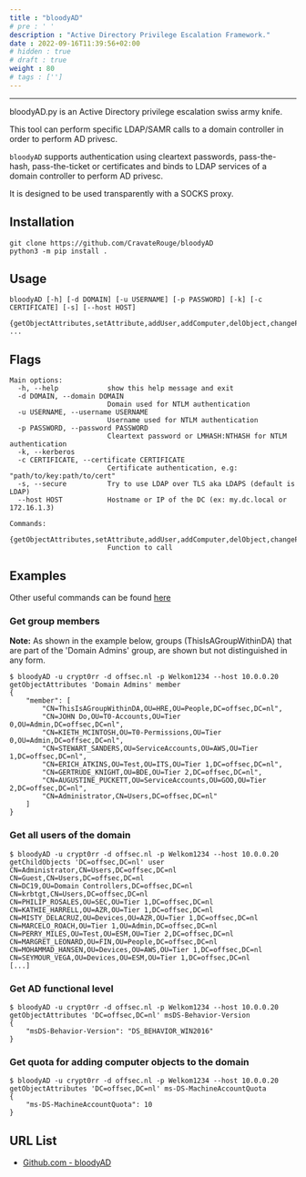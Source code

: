 ```yaml
---
title : "bloodyAD"
# pre : ' '
description : "Active Directory Privilege Escalation Framework."
date : 2022-09-16T11:39:56+02:00
# hidden : true
# draft : true
weight : 80
# tags : ['']
---
```


---

bloodyAD.py is an Active Directory privilege escalation swiss army knife.

This tool can perform specific LDAP/SAMR calls to a domain controller in order to perform AD privesc.

`bloodyAD` supports authentication using cleartext passwords, pass-the-hash, pass-the-ticket or certificates and binds to LDAP services of a domain controller to perform AD privesc.

It is designed to be used transparently with a SOCKS proxy.

## Installation

```plain
git clone https://github.com/CravateRouge/bloodyAD
python3 -m pip install .
```

## Usage

```plain
bloodyAD [-h] [-d DOMAIN] [-u USERNAME] [-p PASSWORD] [-k] [-c CERTIFICATE] [-s] [--host HOST]
        {getObjectAttributes,setAttribute,addUser,addComputer,delObject,changePassword,addObjectToGroup,addForeignObjectToGroup,delObjectFromGroup,getChildObjects,search,setShadowCredentials,setGenericAll,setOwner,setRbcd,setDCSync,setUserAccountControl} ...
```

## Flags

```plain
Main options:
  -h, --help            show this help message and exit
  -d DOMAIN, --domain DOMAIN
                        Domain used for NTLM authentication
  -u USERNAME, --username USERNAME
                        Username used for NTLM authentication
  -p PASSWORD, --password PASSWORD
                        Cleartext password or LMHASH:NTHASH for NTLM authentication
  -k, --kerberos
  -c CERTIFICATE, --certificate CERTIFICATE
                        Certificate authentication, e.g: "path/to/key:path/to/cert"
  -s, --secure          Try to use LDAP over TLS aka LDAPS (default is LDAP)
  --host HOST           Hostname or IP of the DC (ex: my.dc.local or 172.16.1.3)

Commands:
  {getObjectAttributes,setAttribute,addUser,addComputer,delObject,changePassword,addObjectToGroup,addForeignObjectToGroup,delObjectFromGroup,getChildObjects,search,setShadowCredentials,setGenericAll,setOwner,setRbcd,setDCSync,setUserAccountControl}
                        Function to call
```

## Examples

Other useful commands can be found [here](https://github.com/CravateRouge/bloodyAD#useful-commands)

### Get group members

**Note:** As shown in the example below, groups (ThisIsAGroupWithinDA) that are part of the 'Domain Admins' group, are shown but not distinguished in any form.

```plain
$ bloodyAD -u crypt0rr -d offsec.nl -p Welkom1234 --host 10.0.0.20 getObjectAttributes 'Domain Admins' member                 
{
    "member": [
        "CN=ThisIsAGroupWithinDA,OU=HRE,OU=People,DC=offsec,DC=nl",
        "CN=JOHN Do,OU=T0-Accounts,OU=Tier 0,OU=Admin,DC=offsec,DC=nl",
        "CN=KIETH_MCINTOSH,OU=T0-Permissions,OU=Tier 0,OU=Admin,DC=offsec,DC=nl",
        "CN=STEWART_SANDERS,OU=ServiceAccounts,OU=AWS,OU=Tier 1,DC=offsec,DC=nl",
        "CN=ERICH_ATKINS,OU=Test,OU=ITS,OU=Tier 1,DC=offsec,DC=nl",
        "CN=GERTRUDE_KNIGHT,OU=BDE,OU=Tier 2,DC=offsec,DC=nl",
        "CN=AUGUSTINE_PUCKETT,OU=ServiceAccounts,OU=GOO,OU=Tier 2,DC=offsec,DC=nl",
        "CN=Administrator,CN=Users,DC=offsec,DC=nl"
    ]
}
```

### Get all users of the domain

```plain
$ bloodyAD -u crypt0rr -d offsec.nl -p Welkom1234 --host 10.0.0.20 getChildObjects 'DC=offsec,DC=nl' user
CN=Administrator,CN=Users,DC=offsec,DC=nl
CN=Guest,CN=Users,DC=offsec,DC=nl
CN=DC19,OU=Domain Controllers,DC=offsec,DC=nl
CN=krbtgt,CN=Users,DC=offsec,DC=nl
CN=PHILIP_ROSALES,OU=SEC,OU=Tier 1,DC=offsec,DC=nl
CN=KATHIE_HARRELL,OU=AZR,OU=Tier 1,DC=offsec,DC=nl
CN=MISTY_DELACRUZ,OU=Devices,OU=AZR,OU=Tier 1,DC=offsec,DC=nl
CN=MARCELO_ROACH,OU=Tier 1,OU=Admin,DC=offsec,DC=nl
CN=PERRY_MILES,OU=Test,OU=ESM,OU=Tier 2,DC=offsec,DC=nl
CN=MARGRET_LEONARD,OU=FIN,OU=People,DC=offsec,DC=nl
CN=MOHAMMAD_HANSEN,OU=Devices,OU=AWS,OU=Tier 1,DC=offsec,DC=nl
CN=SEYMOUR_VEGA,OU=Devices,OU=ESM,OU=Tier 1,DC=offsec,DC=nl
[...]
```

### Get AD functional level

```plain
$ bloodyAD -u crypt0rr -d offsec.nl -p Welkom1234 --host 10.0.0.20 getObjectAttributes 'DC=offsec,DC=nl' msDS-Behavior-Version
{
    "msDS-Behavior-Version": "DS_BEHAVIOR_WIN2016"
}
```

### Get quota for adding computer objects to the domain

```plain
$ bloodyAD -u crypt0rr -d offsec.nl -p Welkom1234 --host 10.0.0.20 getObjectAttributes 'DC=offsec,DC=nl' ms-DS-MachineAccountQuota
{
    "ms-DS-MachineAccountQuota": 10
}
```

## URL List

- [Github.com - bloodyAD](https://github.com/CravateRouge/bloodyAD)

